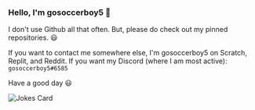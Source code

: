 ### Hello, I'm gosoccerboy5 👋

I don't use Github all that often. But, please do check out my pinned repositories. 😃

If you want to contact me somewhere else, I'm gosoccerboy5 on Scratch, Replit, and Reddit. If you want my Discord (where I am most active): `gosoccerboy5#6585`

Have a good day 😃

![Jokes Card](https://readme-jokes.vercel.app/api)
